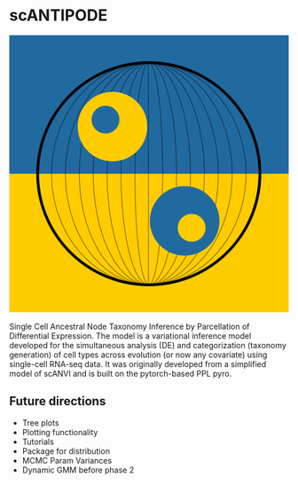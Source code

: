 # scANTIPODE

![antipode logo!](assets/antipode_logo.png)


Single Cell Ancestral Node Taxonomy Inference by Parcellation of Differential Expression. The model is a variational inference model developed for the simultaneous analysis (DE) and categorization (taxonomy generation) of cell types across evolution (or now any covariate) using single-cell RNA-seq data. It was originally developed from a simplified model of scANVI and is built on the pytorch-based PPL pyro.


## Future directions
- Tree plots
- Plotting functionality
- Tutorials
- Package for distribution
- MCMC Param Variances
- Dynamic GMM before phase 2
